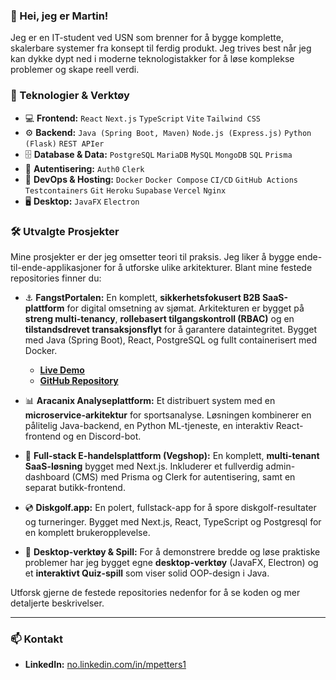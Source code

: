 ### 👋 Hei, jeg er Martin!

Jeg er en IT-student ved USN som brenner for å bygge komplette, skalerbare systemer fra konsept til ferdig produkt. Jeg trives best når jeg kan dykke dypt ned i moderne teknologistakker for å løse komplekse problemer og skape reell verdi.

### 🚀 Teknologier & Verktøy

*   💻 **Frontend:** `React` `Next.js` `TypeScript` `Vite` `Tailwind CSS`
*   ⚙️ **Backend:** `Java (Spring Boot, Maven)` `Node.js (Express.js)` `Python (Flask)` `REST APIer`
*   🗄️ **Database & Data:** `PostgreSQL` `MariaDB` `MySQL` `MongoDB` `SQL` `Prisma`
*   🔐 **Autentisering:** `Auth0` `Clerk`
*   🚀 **DevOps & Hosting:** `Docker` `Docker Compose` `CI/CD` `GitHub Actions` `Testcontainers` `Git` `Heroku` `Supabase` `Vercel` `Nginx`
*   🖥️ **Desktop:** `JavaFX` `Electron`

### 🛠️ Utvalgte Prosjekter

Mine prosjekter er der jeg omsetter teori til praksis. Jeg liker å bygge ende-til-ende-applikasjoner for å utforske ulike arkitekturer. Blant mine festede repositories finner du:

*   ⚓ **FangstPortalen:** En komplett, **sikkerhetsfokusert B2B SaaS-plattform** for digital omsetning av sjømat. Arkitekturen er bygget på **streng multi-tenancy**, **rollebasert tilgangskontroll (RBAC)** og en **tilstandsdrevet transaksjonsflyt** for å garantere dataintegritet. Bygget med Java (Spring Boot), React, PostgreSQL og fullt containerisert med Docker.
    *   **[Live Demo](https://www.fangstportalen.no)**
    *   **[GitHub Repository](https://github.com/martingit2/FangstPortalen)**

*   📊 **Aracanix Analyseplattform:** Et distribuert system med en **microservice-arkitektur** for sportsanalyse. Løsningen kombinerer en pålitelig Java-backend, en Python ML-tjeneste, en interaktiv React-frontend og en Discord-bot.

*   🛒 **Full-stack E-handelsplattform (Vegshop):** En komplett, **multi-tenant SaaS-løsning** bygget med Next.js. Inkluderer et fullverdig admin-dashboard (CMS) med Prisma og Clerk for autentisering, samt en separat butikk-frontend.

*   💿 **Diskgolf.app:** En polert, fullstack-app for å spore diskgolf-resultater og turneringer. Bygget med Next.js, React, TypeScript og Postgresql for en komplett brukeropplevelse.

*   🧩 **Desktop-verktøy & Spill:** For å demonstrere bredde og løse praktiske problemer har jeg bygget egne **desktop-verktøy** (JavaFX, Electron) og et **interaktivt Quiz-spill** som viser solid OOP-design i Java.

Utforsk gjerne de festede repositories nedenfor for å se koden og mer detaljerte beskrivelser.

---

### 📫 Kontakt

*   **LinkedIn:** [no.linkedin.com/in/mpetters1](https://no.linkedin.com/in/mpetters1)
